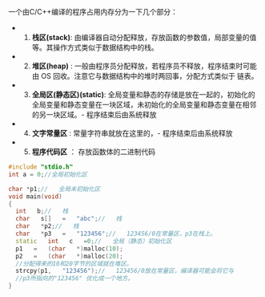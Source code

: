 一个由C/C++编译的程序占用内存分为一下几个部分：
* 1. **栈区(stack)**: 由编译器自动分配释放，存放函数的参数值，局部变量的值等。其操作方式类似于数据结构中的栈。
* 2. **堆区(heap)** : 一般由程序员分配释放，若程序员不释放，程序结束时可能由 OS 回收。注意它与数据结构中的堆时两回事，分配方式类似于 链表。
* 3. **全局区(静态区)(static)**: 全局变量和静态的存储是放在一起的，初始化的全局变量和静态变量在一块区域，未初始化的全局变量和静态变量在相邻的另一块区域。- 程序结束后由系统释放
* 4. **文字常量区** : 常量字符串就放在这里的，- 程序结束后由系统释放
* 5. **程序代码区** ： 存放函数体的二进制代码

```c++
#include "stdio.h"
int a = 0;//全局初始化区 

char *p1;//   全局未初始化区    
void main(void)    
{    
  int   b;//   栈    
  char   s[]   =   "abc";//   栈    
  char   *p2;//   栈    
  char   *p3   =   "123456";//   123456/0在常量区，p3在栈上。    
  static   int   c   =0;//   全局（静态）初始化区    
  p1   =   (char   *)malloc(10);    
  p2   =   (char   *)malloc(20);    
  //分配得来的10和20字节的区域就在堆区。    
  strcpy(p1,   "123456");//   123456/0放在常量区，编译器可能会将它与 
  //p3所指向的"123456" 优化成一个地方。       
}
```
































